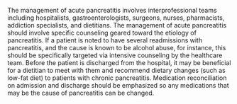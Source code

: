 The management of acute pancreatitis involves interprofessional teams including hospitalists, gastroenterologists, surgeons, nurses, pharmacists, addiction specialists, and dietitians. The management of acute pancreatitis should involve specific counseling geared toward the etiology of pancreatitis. If a patient is noted to have several readmissions with pancreatitis, and the cause is known to be alcohol abuse, for instance, this should be specifically targeted via intensive counseling by the healthcare team. Before the patient is discharged from the hospital, it may be beneficial for a dietitian to meet with them and recommend dietary changes (such as low-fat diet) to patients with chronic pancreatitis. Medication reconciliation on admission and discharge should be emphasized so any medications that may be the cause of pancreatitis can be changed.